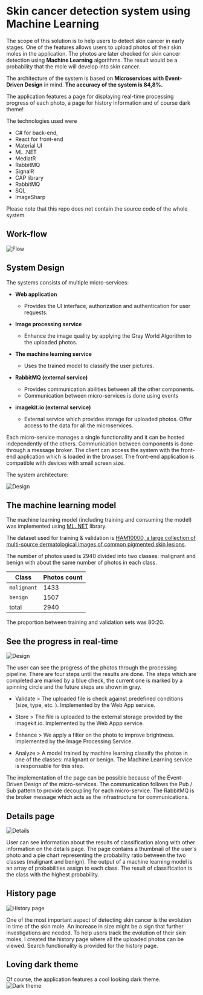 # Skin cancer detection system using Machine Learning

The scope of this solution is to help users to detect skin cancer in early stages. One of the features allows users to upload photos of their skin moles in the application. The photos are later checked for skin cancer detection using **Machine Learning** algorithms. The result would be a probability that the mole will develop into skin cancer.

The architecture of the system is based on **Microservices with Event-Driven Design** in mind. 
**The accuracy of the system is 84,8%.**
 
The application features a page for displaying real-time processing progress of each photo, a page for history information and of course dark theme!

The technologies used were 
* C# for back-end, 
* React for front-end
* Material UI 
* ML .NET
* MediatR
* RabbitMQ
* SignalR
* CAP library
* RabbitMQ
* SQL
* ImageSharp

Please note that this repo does not contain the source code of the whole system. 


## Work-flow 
![Flow](Pic/complete-flow.gif)

## System Design 
The systems consists of multiple micro-services:

* __Web application__
     * Provides the UI interface, authorization and authentication for user requests. 

* __Image processing service__
    * Enhance the image quality by applying the Gray World Algorithm to the uploaded photos.

* __The machine learning service__
    * Uses the trained model to classify the user pictures.

* __RabbitMQ (external service)__
     * Provides communication abilities between all the other components.
     * Communication between micro-services is done using events 
* __imagekit.io (external service)__

    * External service which provides storage for uploaded photos. Offer access to the data for all the microservices. 

Each micro-service manages a single functionality and it can be hosted independently of the others. Communication between components is done through a message broker. The client can access the system with the front-end application which is loaded in the browser. The front-end application is compatible with devices with small screen size.

The system architecture:

![Design](Pic/design.png)

## The machine learning model 

The machine learning model (including training and consuming the model) was implemented using [ML. NET](https://dotnet.microsoft.com/en-us/apps/machinelearning-ai/ml-dotnet) library. 

The dataset used for training & validation is [HAM10000, a large collection of multi-source dermatological images of common pigmented skin lesions](https://dataverse.harvard.edu/dataset.xhtml?persistentId=doi:10.7910/DVN/DBW86T). 

The number of photos used is 2940 divided into two classes: malignant and benign with about the same number of photos in each class.

<center>

|Class|Photos count|
|--|--|
|``malignant``| 1433|
|``benign``| 1507|
|total|2940

</center>

The proportion between training and validation sets was 80:20.

## See the progress in real-time 
![Design](Pic/real-time.jpg)

The user can see the progress of the photos through the processing pipeline. There are four steps until the results are done. The steps which are completed are marked by a blue check, the current one is marked by a spinning circle and the future steps are shown in gray. 

* Validate > The uploaded file is check against predefined conditions (size, type, etc. ). Implemented by the Web App service. 

* Store > The file is uploaded to the external storage provided by the imagekit.io. Implemented by the Web Appp service.

* Enhance > We apply a filter on the photo to improve brightness. Implemented by the Image Processing Service. 

* Analyze > A model trained by machine learning classify the photos in one of the classes: malignant or benign. The Machine Learning service is responsable for this step.

The implementation of the page can be possible because of the Event-Driven Design of the micro-services. The communication follows the Pub / Sub pattern to provide decoupling for each micro-service. The RabbitMQ is the broker message which acts as the infrastructure for communications. 

## Details page
![Details](Pic/details.png)

User can see information about the results of classification along with other information on the details page. The page contains a thumbnail of the user's photo and a pie chart representing the probability ratio between the two classes (malignant and benign).
The output of a machine learning model is an array of probabilities assign to each class. The result of classification is the class with the highest probability. 

## History page
![History page](Pic/history.png)

One of the most important aspect of detecting skin cancer is the evolution in time of the skin mole. An increase in size might be a sign that further investigations are needed. To help users track the evolution of their skin moles, I created the history page where all the uploaded photos can be viewed. 
Search functionality is provided for the history page.

## Loving dark theme 
Of course, the application features a cool looking dark theme.
![Dark theme](Pic/dark-theme.png)


